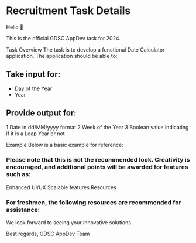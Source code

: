 # Recruitment Task Details

Hello 👋

This is the official GDSC AppDev task for 2024.

Task Overview
The task is to develop a functional Date Calculator application. The application should be able to:

## Take input for:

- Day of the Year
- Year

## Provide output for:

1 Date in dd/MM/yyyy format
2 Week of the Year
3 Boolean value indicating if it is a Leap Year or not

Example
Below is a basic example for reference:



### Please note that this is not the recommended look. Creativity is encouraged, and additional points will be awarded for features such as:

Enhanced UI/UX
Scalable features
Resources

### For freshmen, the following resources are recommended for assistance:

<!-- Add resources here -->

We look forward to seeing your innovative solutions.

Best regards,
GDSC AppDev Team


